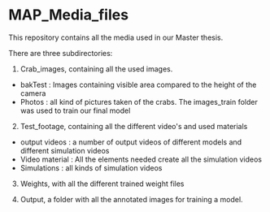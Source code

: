 # MAP_Media_files
 
 This repository contains all the media used in our Master thesis.

There are three subdirectories:
1. Crab_images, containing all the used images.
  - bakTest : Images containing visible area compared to the height of the camera 
  - Photos : all kind of pictures taken of the crabs. The images_train folder was used to train our final model
2. Test_footage, containing all the different video's and used materials
  - output videos : a number of output videos of different models and different simulation videos
  - Video material : All the elements needed create all the simulation videos
  - Simulations : all kinds of simulation videos
  
3. Weights, with all the different trained weight files

4. Output, a folder with all the annotated images for training a model.
